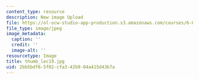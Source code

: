 ```yaml
---
content_type: resource
description: New image Upload
file: https://ol-ocw-studio-app-production.s3.amazonaws.com/courses/6-002-circuits-and-electronics-spring-2007/2bb5bdf65f02cfa342b904a415d43b7a_thumb_lec19.jpg
file_type: image/jpeg
image_metadata:
  caption: ''
  credit: ''
  image-alt: ''
resourcetype: Image
title: thumb_lec19.jpg
uid: 2bb5bdf6-5f02-cfa3-42b9-04a415d43b7a
---
```

